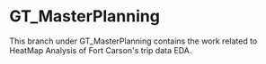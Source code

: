 # GT_MasterPlanning

This branch under GT_MasterPlanning contains the work related to HeatMap Analysis of Fort Carson's trip data EDA. 
